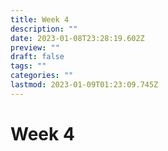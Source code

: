 ```yaml
---
title: Week 4
description: ""
date: 2023-01-08T23:28:19.602Z
preview: ""
draft: false
tags: ""
categories: ""
lastmod: 2023-01-09T01:23:09.745Z
---
```

# Week 4